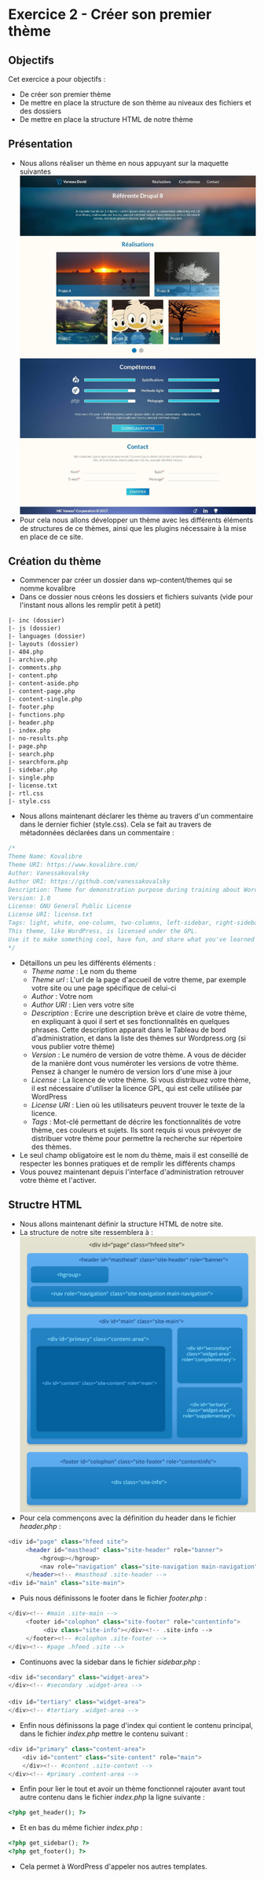 # Exercice 2 - Créer son premier thème

## Objectifs 
Cet exercice a pour objectifs : 
* De créer son premier thème
* De mettre en place la structure de son thème au niveaux des fichiers et des dossiers
* De mettre en place la structure HTML de notre thème

## Présentation

* Nous allons réaliser un thème en nous appuyant sur la maquette suivantes 
![Maquette](/images/maquette_kovalibre.jpeg)
* Pour cela  nous allons développer un thème avec les différents éléments de structures de ce thèmes, ainsi que les plugins nécessaire à la mise en place de ce site.

## Création du thème

* Commencer par créer un dossier dans wp-content/themes qui se nomme kovalibre
* Dans ce dossier nous créons les dossiers et fichiers suivants (vide pour l'instant nous allons les remplir petit à petit)
```
|- inc (dossier)
|- js (dossier)
|- languages (dossier)
|- layouts (dossier)
|- 404.php
|- archive.php
|- comments.php
|- content.php
|- content-aside.php
|- content-page.php
|- content-single.php
|- footer.php
|- functions.php
|- header.php
|- index.php
|- no-results.php
|- page.php
|- search.php
|- searchform.php
|- sidebar.php
|- single.php
|- license.txt
|- rtl.css
|- style.css
```
* Nous allons maintenant déclarer les thème au travers d'un commentaire dans le dernier fichier (style.css). Cela se fait au travers de métadonnées déclarées dans un commentaire : 
```css
/*
Theme Name: Kovalibre
Theme URI: https://www.kovalibre.com/
Author: Vanessakovalsky
Author URI: https://github.com/vanessakovalsky
Description: Theme for demonstration purpose during training about Wordpress.
Version: 1.0
License: GNU General Public License
License URI: license.txt
Tags: light, white, one-column, two-columns, left-sidebar, right-sidebar, flexible-width, custom-backgroud, custom-header, custom-menu, featured-images, flexible-header, microformats, post-formats, rtl-language-support, threaded-comments, translation-ready
This theme, like WordPress, is licensed under the GPL.
Use it to make something cool, have fun, and share what you've learned with others.
*/
```
* Détaillons un peu les différents éléments : 
    * *Theme name* : Le nom du theme
    * *Theme url* : L'url de la page d'accueil de votre theme, par exemple votre site ou une page spécifique de celui-ci
    * *Author* : Votre nom
    * *Author URI* : Lien vers votre site
    * *Description* : Ecrire une description brève et claire de votre thème, en expliquant à quoi il sert et ses fonctionnalités en quelques phrases. Cette description apparait dans le Tableau de bord d'administration, et dans la liste des thèmes sur Wordpress.org (si vous publier votre thème)
    * *Version* : Le numéro de version de votre thème. A vous de décider de la manière dont vous numéroter les versions de votre thème. Pensez à changer le numéro de version lors d'une mise à jour
    * *License* : La licence de votre thème. Si vous distribuez votre thème, il est nécessaire d'utiliser la licence GPL, qui est celle utilisée par WordPress
    * *License URI* : Lien où les utilisateurs peuvent trouver le texte de la licence. 
    * *Tags* : Mot-clé permettant de décrire les fonctionnalités de votre thème, ces couleurs et sujets. Ils sont requis si vous prévoyer de distribuer votre thème pour permettre la recherche sur répertoire des thèmes. 
* Le seul champ obligatoire est le nom du thème, mais il est conseillé de respecter les bonnes pratiques et de remplir les différents champs 
* Vous pouvez maintenant depuis l'interface d'administration retrouver votre thème et l'activer. 

## Structre HTML

* Nous allons maintenant définir la structure HTML de notre site.
* La structure de notre site ressemblera à : 
![](images/html-visual1.webp)
* Pour cela commençons avec la définition du header dans le fichier *header.php* :
```php
<div id="page" class="hfeed site">
     <header id="masthead" class="site-header" role="banner">
         <hgroup></hgroup>
         <nav role="navigation" class="site-navigation main-navigation"></nav><!-- .site-navigation .main-navigation -->
     </header><!-- #masthead .site-header -->
<div id="main" class="site-main">
```
* Puis nous définissons le footer dans le fichier *footer.php* : 
```php
</div><!-- #main .site-main -->
     <footer id="colophon" class="site-footer" role="contentinfo">
          <div class="site-info"></div><!-- .site-info -->
     </footer><!-- #colophon .site-footer -->
</div><!-- #page .hfeed .site -->
```
* Continuons avec la sidebar dans le fichier *sidebar.php* : 
```php
<div id="secondary" class="widget-area">
</div><!-- #secondary .widget-area -->
 
<div id="tertiary" class="widget-area">
</div><!-- #tertiary .widget-area -->
```
* Enfin nous définissons la page d'index qui contient le contenu principal, dans le fichier *index.php* mettre le contenu suivant :
```php
<div id="primary" class="content-area">
    <div id="content" class="site-content" role="main">
    </div><!-- #content .site-content -->
</div><!-- #primary .content-area -->
```
* Enfin pour lier le tout et avoir un thème fonctionnel rajouter avant tout autre contenu dans le fichier *index.php* la ligne suivante :
```php
<?php get_header(); ?>
```
* Et en bas du même fichier *index.php* : 
```php
<?php get_sidebar(); ?>
<?php get_footer(); ?>
```
* Cela permet à WordPress d'appeler nos autres templates.